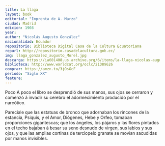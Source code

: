 ```yaml
---
title: La llaga
layout: book
editorial: "Imprenta de A. Marzo"
ciudad: Madrid
edicion: 1908
year: 
author: "Nicolás Augusto González"
nacionalidad: Ecuador
repositorio: Biblioteca Digital Casa de la Cultura Ecuatoriana
repurl: http://repositorio.casadelacultura.gob.ec/
img: llaga_gonzalez_augusto_Morel.jpg
descarga: https://ia601408.us.archive.org/6/items/la-llaga-nicolas-augusto-gonzalez/La%20llaga%20-%20Nicol%C3%A1s%20Augusto%20Gonz%C3%A1lez.pdf
biblioteca: http://www.worldcat.org/oclc/21389626
comprar: https://amzn.to/3jOsGcF
periodo: "Siglo XX"
feature: 
---
```

 
Poco A poco el libro se desprendió de sus manos, sus ojos se cerraron y comenzó á invadir su cerebro el adormecimiento producido por el narcótico. 
 
Parecíale que las estatuas de bronco que adornaban los rincones de la estancia, Psiquis, y el Amor, Diógenes, Hebe y Orfeo, tomaban proporciones gigantescas; que los ángeles, los pájaros y las flores pintados en el techo bajaban á besar su seno desnudo de virgen, sus labios y sus ojos, y que las amplias cortinas de terciopelo granate se movían sacudidas por manos invisibles.
